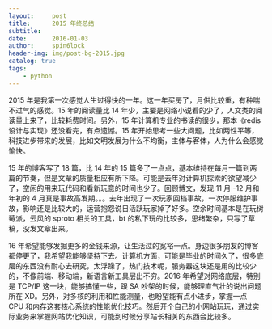 ```yaml
---
layout:     post
title:      2015 年终总结
subtitle:   
date:       2016-01-03
author:     spin6lock
header-img: img/post-bg-2015.jpg
catalog: true
tags:
    - python
---
```

2015 年是我第一次感觉人生过得快的一年。这一年买房了，月供比较重，有种喘不过气的感觉。15 年的阅读量比 14 年少，主要是网络小说看的少了，人文类的阅读量上来了，比较耗费时间。另外，15 年计算机专业的书读的很少，那本《redis 设计与实现》还没看完，有点遗憾。15 年开始思考一些大问题，比如两性平等，科技进步带来的发展，比如文明发展为什么不均衡，主体与客体，人为什么会感觉愉快。

15 年的博客写了 18 篇，比 14 年的 15 篇多了一点点，基本维持在每月一篇到两篇的节奏，但是文章的质量相应有所下降。可能是去年对计算机探索的欲望减少了，空闲的用来玩代码和看新玩意的时间也少了。回顾博文，发现 11 月 -12 月和年初的 4 月真是事故高发期。。。去年出现了一次玩家回档事故，一次停服维护事故，影响还是比较大的，运营抱怨说日活跃玩家掉了好多。空余时间基本是在玩树莓派，云风的 sproto 相关的工具，bt 的私下玩的比较多，思绪繁杂，只写了草稿，没发文章出来。

16 年希望能够发掘更多的金钱来源，让生活过的宽裕一点。身边很多朋友的博客都停更了，我希望我能够坚持下去。计算机方面，可能是毕业的时间久了，很多底层的东西没有耐心去研究，太浮躁了，热门技术呢，服务器这块还是用的比较少的，不像前端、移动端，新语言新工具层出不穷。2016 年希望对网络底层，特别是 TCP/IP 这一块，能够搞懂一些，跟 SA 吵架的时候，能够理直气壮的说出问题所在 XD。另外，对多核的利用和性能测量，也盼望能有点小进步，掌握一点 CPU 和内存这套核心系统的性能优化技巧。然后开个自己的小网站玩玩，通过实际业务来掌握网站优化知识，可能到时候分享站长相关的东西会比较多。
